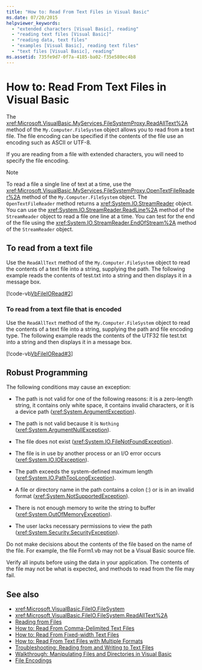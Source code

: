 ```yaml
---
title: "How to: Read From Text Files in Visual Basic"
ms.date: 07/20/2015
helpviewer_keywords:
  - "extended characters [Visual Basic], reading"
  - "reading text files [Visual Basic]"
  - "reading data, text files"
  - "examples [Visual Basic], reading text files"
  - "text files [Visual Basic], reading"
ms.assetid: 735fe9d7-0f7a-4185-ba02-f35e580ec4b8
---
```

# How to: Read From Text Files in Visual Basic

The <xref:Microsoft.VisualBasic.MyServices.FileSystemProxy.ReadAllText%2A> method of the `My.Computer.FileSystem` object allows you to read from a text file. The file encoding can be specified if the contents of the file use an encoding such as ASCII or UTF-8.

If you are reading from a file with extended characters, you will need to specify the file encoding.

> [!NOTE]
> To read a file a single line of text at a time, use the <xref:Microsoft.VisualBasic.MyServices.FileSystemProxy.OpenTextFileReader%2A> method of the `My.Computer.FileSystem` object. The `OpenTextFileReader` method returns a <xref:System.IO.StreamReader> object. You can use the <xref:System.IO.StreamReader.ReadLine%2A> method of the `StreamReader` object to read a file one line at a time. You can test for the end of the file using the <xref:System.IO.StreamReader.EndOfStream%2A> method of the `StreamReader` object.

## To read from a text file

Use the `ReadAllText` method of the `My.Computer.FileSystem` object to read the contents of a text file into a string, supplying the path. The following example reads the contents of test.txt into a string and then displays it in a message box.

[!code-vb[VbFileIORead#2](~/samples/snippets/visualbasic/VS_Snippets_VBCSharp/VbFileIORead/VB/Class1.vb#2)]

### To read from a text file that is encoded

Use the `ReadAllText` method of the `My.Computer.FileSystem` object to read the contents of a text file into a string, supplying the path and file encoding type. The following example reads the contents of the UTF32 file test.txt into a string and then displays it in a message box.

[!code-vb[VbFileIORead#3](~/samples/snippets/visualbasic/VS_Snippets_VBCSharp/VbFileIORead/VB/Class1.vb#3)]

## Robust Programming

The following conditions may cause an exception:

- The path is not valid for one of the following reasons: it is a zero-length string, it contains only white space, it contains invalid characters, or it is a device path (<xref:System.ArgumentException>).

- The path is not valid because it is `Nothing` (<xref:System.ArgumentNullException>).

- The file does not exist (<xref:System.IO.FileNotFoundException>).

- The file is in use by another process or an I/O error occurs (<xref:System.IO.IOException>).

- The path exceeds the system-defined maximum length (<xref:System.IO.PathTooLongException>).

- A file or directory name in the path contains a colon (:) or is in an invalid format (<xref:System.NotSupportedException>).

- There is not enough memory to write the string to buffer (<xref:System.OutOfMemoryException>).

- The user lacks necessary permissions to view the path (<xref:System.Security.SecurityException>).

Do not make decisions about the contents of the file based on the name of the file. For example, the file Form1.vb may not be a Visual Basic source file.

Verify all inputs before using the data in your application. The contents of the file may not be what is expected, and methods to read from the file may fail.

## See also

- <xref:Microsoft.VisualBasic.FileIO.FileSystem>
- <xref:Microsoft.VisualBasic.FileIO.FileSystem.ReadAllText%2A>
- [Reading from Files](../../../../visual-basic/developing-apps/programming/drives-directories-files/reading-from-files.md)
- [How to: Read From Comma-Delimited Text Files](../../../../visual-basic/developing-apps/programming/drives-directories-files/how-to-read-from-comma-delimited-text-files.md)
- [How to: Read From Fixed-width Text Files](../../../../visual-basic/developing-apps/programming/drives-directories-files/how-to-read-from-fixed-width-text-files.md)
- [How to: Read From Text Files with Multiple Formats](../../../../visual-basic/developing-apps/programming/drives-directories-files/how-to-read-from-text-files-with-multiple-formats.md)
- [Troubleshooting: Reading from and Writing to Text Files](../../../../visual-basic/developing-apps/programming/drives-directories-files/troubleshooting-reading-from-and-writing-to-text-files.md)
- [Walkthrough: Manipulating Files and Directories in Visual Basic](../../../../visual-basic/developing-apps/programming/drives-directories-files/walkthrough-manipulating-files-and-directories.md)
- [File Encodings](../../../../visual-basic/developing-apps/programming/drives-directories-files/file-encodings.md)
